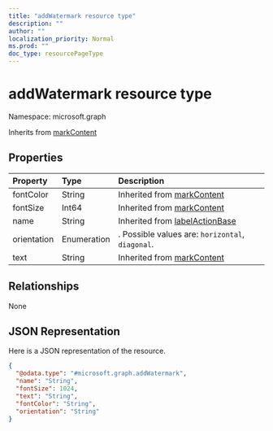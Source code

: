 ```yaml
---
title: "addWatermark resource type"
description: ""
author: ""
localization_priority: Normal
ms.prod: ""
doc_type: resourcePageType
---
```


# addWatermark resource type


Namespace: microsoft.graph




Inherits from [markContent](../resources/markcontent.md)

## Properties
|Property|Type|Description|
|:---|:---|:---|
|fontColor|String| Inherited from [markContent](../resources/markcontent.md)|
|fontSize|Int64| Inherited from [markContent](../resources/markcontent.md)|
|name|String| Inherited from [labelActionBase](../resources/labelactionbase.md)|
|orientation|Enumeration|. Possible values are: `horizontal`, `diagonal`.|
|text|String| Inherited from [markContent](../resources/markcontent.md)|

## Relationships
None

## JSON Representation
Here is a JSON representation of the resource.
<!-- {
  "blockType": "resource",
  "@odata.type": "microsoft.graph.addWatermark"
}
-->
``` json
{
  "@odata.type": "#microsoft.graph.addWatermark",
  "name": "String",
  "fontSize": 1024,
  "text": "String",
  "fontColor": "String",
  "orientation": "String"
}
```

